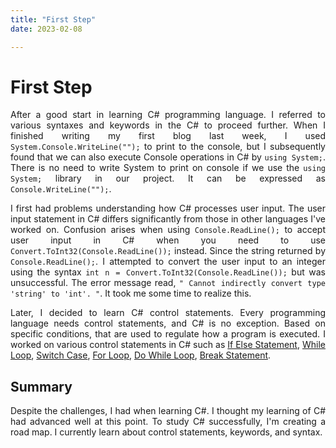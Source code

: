 ```yaml
---
title: "First Step"
date: 2023-02-08

---
```

<h1><b>First Step</b></h1>
<p align="justify">
  After a good start in learning C# programming language. I referred to various syntaxes and keywords in the C# to proceed further. When I finished writing my first blog last week, I used <code>System.Console.WriteLine("");</code> to print to the console, but I subsequently found that we can also execute Console operations in C# by <code>using System;</code>. There is no need to write System to print on console if we use the <code>using System;</code> library in our project. It can be expressed as <code>Console.WriteLine("");</code>.
 </p>
<p align="justify">
  I first had problems understanding how C# processes user input. The user input statement in C# differs significantly from those in other languages I've worked on. 
Confusion arises when using <code>Console.ReadLine();</code> to accept user input in C# when you need to use <code>Convert.ToInt32(Console.ReadLine());</code> instead. 
Since the string returned by <code>Console.ReadLine();</code>. I attempted to convert the user input to an integer using the syntax <code>int n = Convert.ToInt32(Console.ReadLine());</code> but was unsuccessful. The error message read, <code>" Cannot indirectly convert type 'string' to 'int'. "</code>. It took me some time to realize this. 
</p>
<p align="justify">
  Later, I decided to learn C# control statements. Every programming language needs control statements, and C# is no exception. Based on specific conditions, that are used to regulate how a program is executed. I worked on various control statements in C# such as <a href="https://github.com/rugveth1210/Language-Learning-Blog/blob/main/_Codes/IfElseCsharp.cs">If Else Statement</a>, <a href="https://github.com/rugveth1210/Language-Learning-Blog/blob/main/_Codes/WhileLoop.cs">While Loop</a>, <a href="https://github.com/rugveth1210/Language-Learning-Blog/blob/main/_Codes/SwitchCase.cs">Switch Case</a>, <a href="https://github.com/rugveth1210/Language-Learning-Blog/blob/main/_Codes/ForLoop.cs">For Loop</a>, <a href="https://github.com/rugveth1210/Language-Learning-Blog/blob/main/_Codes/DoWhileLoop.cs">Do While Loop</a>, <a href="https://github.com/rugveth1210/Language-Learning-Blog/blob/main/_Codes/BreakStatement.cs">Break Statement</a>. 
</p>
<h2><b>Summary</b></h2>
<p align="justify">
  Despite the challenges, I had when learning C#. I thought my learning of C# had advanced well at this point. To study C# successfully, I'm creating a road map. I currently learn about control statements, keywords, and syntax.
</p>


